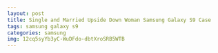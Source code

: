 ```yaml
---
layout: post
title: Single and Married Upside Down Woman Samsung Galaxy S9 Case
tags: samsung galaxy s9
categories: samsung
img: 12cq5syYb3yC-WuDFdo-dbtXroSRB5WTB
---
```

